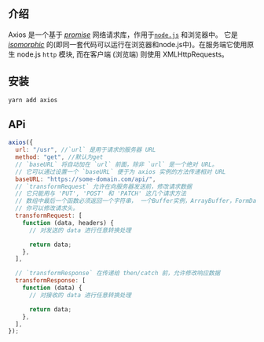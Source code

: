 ## 介绍

Axios 是一个基于 *[promise](https://javascript.info/promise-basics)* 网络请求库，作用于[`node.js`](https://nodejs.org/) 和浏览器中。 它是 *[isomorphic](https://www.lullabot.com/articles/what-is-an-isomorphic-application)* 的(即同一套代码可以运行在浏览器和node.js中)。在服务端它使用原生 node.js `http` 模块, 而在客户端 (浏览端) 则使用 XMLHttpRequests。

## 安装

```javascript
yarn add axios
```

## APi

```javascript
axios({
  url: "/usr", //`url` 是用于请求的服务器 URL
  method: "get", //默认为get
  // `baseURL` 将自动加在 `url` 前面，除非 `url` 是一个绝对 URL。
  // 它可以通过设置一个 `baseURL` 便于为 axios 实例的方法传递相对 URL
  baseURL: "https://some-domain.com/api/",
  // `transformRequest` 允许在向服务器发送前，修改请求数据
  // 它只能用与 'PUT', 'POST' 和 'PATCH' 这几个请求方法
  // 数组中最后一个函数必须返回一个字符串， 一个Buffer实例，ArrayBuffer，FormData，或 Stream
  // 你可以修改请求头。
  transformRequest: [
    function (data, headers) {
      // 对发送的 data 进行任意转换处理

      return data;
    },
  ],

  // `transformResponse` 在传递给 then/catch 前，允许修改响应数据
  transformResponse: [
    function (data) {
      // 对接收的 data 进行任意转换处理

      return data;
    },
  ],
});
```


